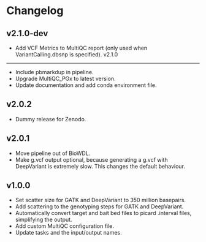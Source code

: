 Changelog
==========

<!--
Newest changes should be on top.

This document is user facing. Please word the changes in such a way
that users understand how the changes affect the new version.
-->

v2.1.0-dev
---------------------------
+ Add VCF Metrics to MultiQC report (only used when VariantCalling.dbsnp is
        specified).
v2.1.0
---------------------------
+ Include pbmarkdup in pipeline.
+ Upgrade MultiQC_PGx to latest version.
+ Update documentation and add conda environment file.

v2.0.2
---------------------------
+ Dummy release for Zenodo.

v2.0.1
---------------------------
+ Move pipeline out of BioWDL.
+ Make g.vcf output optional, because generating a g.vcf with DeepVariant is
extremely slow. This changes the default behaviour.

v1.0.0
---------------------------
+ Set scatter size for GATK and DeepVariant to 350 million basepairs.
+ Add scattering to the genotyping steps for GATK and DeepVariant.
+ Automatically convert target and bait bed files to picard .interval files,
    simplifying the output.
+ Add custom MultiQC configuration file.
+ Update tasks and the input/output names.
